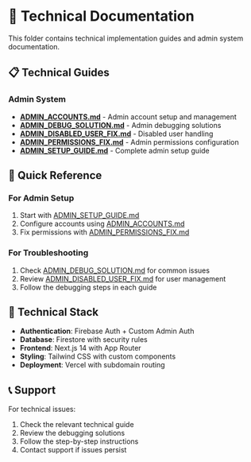 # 🔧 Technical Documentation

This folder contains technical implementation guides and admin system documentation.

## 📋 **Technical Guides**

### **Admin System**
- **[ADMIN_ACCOUNTS.md](./ADMIN_ACCOUNTS.md)** - Admin account setup and management
- **[ADMIN_DEBUG_SOLUTION.md](./ADMIN_DEBUG_SOLUTION.md)** - Admin debugging solutions
- **[ADMIN_DISABLED_USER_FIX.md](./ADMIN_DISABLED_USER_FIX.md)** - Disabled user handling
- **[ADMIN_PERMISSIONS_FIX.md](./ADMIN_PERMISSIONS_FIX.md)** - Admin permissions configuration
- **[ADMIN_SETUP_GUIDE.md](./ADMIN_SETUP_GUIDE.md)** - Complete admin setup guide

## 🎯 **Quick Reference**

### **For Admin Setup**
1. Start with [ADMIN_SETUP_GUIDE.md](./ADMIN_SETUP_GUIDE.md)
2. Configure accounts using [ADMIN_ACCOUNTS.md](./ADMIN_ACCOUNTS.md)
3. Fix permissions with [ADMIN_PERMISSIONS_FIX.md](./ADMIN_PERMISSIONS_FIX.md)

### **For Troubleshooting**
1. Check [ADMIN_DEBUG_SOLUTION.md](./ADMIN_DEBUG_SOLUTION.md) for common issues
2. Review [ADMIN_DISABLED_USER_FIX.md](./ADMIN_DISABLED_USER_FIX.md) for user management
3. Follow the debugging steps in each guide

## 🔧 **Technical Stack**

- **Authentication**: Firebase Auth + Custom Admin Auth
- **Database**: Firestore with security rules
- **Frontend**: Next.js 14 with App Router
- **Styling**: Tailwind CSS with custom components
- **Deployment**: Vercel with subdomain routing

## 📞 **Support**

For technical issues:
1. Check the relevant technical guide
2. Review the debugging solutions
3. Follow the step-by-step instructions
4. Contact support if issues persist
